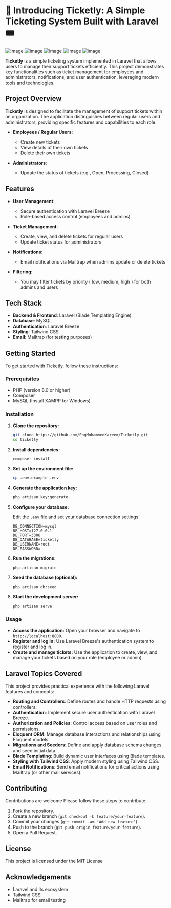 # 🚀 Introducing Ticketly: A Simple Ticketing System Built with Laravel 🎟️ 
![image](https://github.com/user-attachments/assets/aa87785c-9d15-4bf4-9daa-0ae4ef543e99)
![image](https://github.com/user-attachments/assets/01d13b96-050b-4a49-a2b1-1bbb194a7de9)
![image](https://github.com/user-attachments/assets/3f26b799-2e43-42b0-8f4f-5090b928a977)
![image](https://github.com/user-attachments/assets/5eb294e7-d0da-4811-822e-15f89f1d6cfa)
![image](https://github.com/user-attachments/assets/b5ff12ba-e914-4546-a362-9144561d486a)


**Ticketly** is a simple ticketing system implemented in Laravel that allows users to manage their support tickets efficiently. This project demonstrates key functionalities such as ticket management for employees and administrators, notifications, and user authentication, leveraging modern tools and technologies.

## Project Overview

**Ticketly** is designed to facilitate the management of support tickets within an organization. The application distinguishes between regular users and administrators, providing specific features and capabilities to each role:

-   **Employees / Regular Users**:

    -   Create new tickets
    -   View details of their own tickets
    -   Delete their own tickets

-   **Administrators**:
    -   Update the status of tickets (e.g., Open, Processing, Closed)

## Features

-   **User Management**:

    -   Secure authentication with Laravel Breeze
    -   Role-based access control (employees and admins)

-   **Ticket Management**:

    -   Create, view, and delete tickets for regular users
    -   Update ticket status for administrators

-   **Notifications**:
    -   Email notifications via Mailtrap when admins update or delete tickets


-   **Filtering**:
    -   You may filter tickets by priority ( low, medium, high ) for both admins and users

## Tech Stack

-   **Backend & Frontend**: Laravel (Blade Templating Engine)
-   **Database**: MySQL
-   **Authentication**: Laravel Breeze
-   **Styling**: Tailwind CSS
-   **Email**: Mailtrap (for testing purposes)

## Getting Started

To get started with Ticketly, follow these instructions:

### Prerequisites

-   PHP (version 8.0 or higher)
-   Composer
-   MySQL (Install XAMPP for Windows)

### Installation

1. **Clone the repository:**

    ```bash
    git clone https://github.com/EngMohammedKareem/Ticketly.git
    cd ticketly
    ```

2. **Install dependencies:**

    ```bash
    composer install
    ```

3. **Set up the environment file:**

    ```bash
    cp .env.example .env
    ```

4. **Generate the application key:**

    ```bash
    php artisan key:generate
    ```

5. **Configure your database:**

    Edit the `.env` file and set your database connection settings:

    ```env
    DB_CONNECTION=mysql
    DB_HOST=127.0.0.1
    DB_PORT=3306
    DB_DATABASE=ticketly
    DB_USERNAME=root
    DB_PASSWORD=
    ```

6. **Run the migrations:**

    ```bash
    php artisan migrate
    ```

7. **Seed the database (optional):**

    ```bash
    php artisan db:seed
    ```

8. **Start the development server:**

    ```bash
    php artisan serve
    ```

### Usage

-   **Access the application:** Open your browser and navigate to `http://localhost:8000`.
-   **Register and log in:** Use Laravel Breeze's authentication system to register and log in.
-   **Create and manage tickets:** Use the application to create, view, and manage your tickets based on your role (employee or admin).

## Laravel Topics Covered

This project provides practical experience with the following Laravel features and concepts:

-   **Routing and Controllers**: Define routes and handle HTTP requests using controllers.
-   **Authentication**: Implement secure user authentication with Laravel Breeze.
-   **Authorization and Policies**: Control access based on user roles and permissions.
-   **Eloquent ORM**: Manage database interactions and relationships using Eloquent models.
-   **Migrations and Seeders**: Define and apply database schema changes and seed initial data.
-   **Blade Templating**: Build dynamic user interfaces using Blade templates.
-   **Styling with Tailwind CSS**: Apply modern styling using Tailwind CSS.
-   **Email Notifications**: Send email notifications for critical actions using Mailtrap (or other mail services).

## Contributing

Contributions are welcome Please follow these steps to contribute:

1. Fork the repository.
2. Create a new branch (`git checkout -b feature/your-feature`).
3. Commit your changes (`git commit -am 'Add new feature'`).
4. Push to the branch (`git push origin feature/your-feature`).
5. Open a Pull Request.

## License

This project is licensed under the MIT License

## Acknowledgements

-   Laravel and its ecosystem
-   Tailwind CSS
-   Mailtrap for email testing
